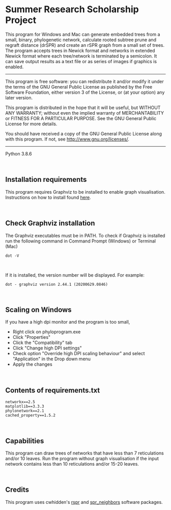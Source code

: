 # Summer Research Scholarship Project

This program for Windows and Mac can generate embedded trees from a small, binary, phylogenetic 
network, calculate rooted subtree prune and regraft distance (drSPR) and 
create an rSPR graph from a small set of trees. The program accepts trees 
in Newick format and networks in extended Newick format where each tree/network 
is terminated by a semicolon. It can save output results as a text file or 
as series of images if graphics is enabled.

--------------------------------------------------------------------

This program is free software: you can redistribute it and/or modify
it under the terms of the GNU General Public License as published by
the Free Software Foundation, either version 3 of the License, or
(at your option) any later version.

This program is distributed in the hope that it will be useful,
but WITHOUT ANY WARRANTY; without even the implied warranty of
MERCHANTABILITY or FITNESS FOR A PARTICULAR PURPOSE.  See the
GNU General Public License for more details.

You should have received a copy of the GNU General Public License
along with this program.  If not, see <http://www.gnu.org/licenses/>.

--------------------------------------------------------------------
Python 3.8.6  

&nbsp;

## Installation requirements

This program requires Graphviz to be installed to enable graph visualisation. Instructions on how to install found [here](https://bobswift.atlassian.net/wiki/spaces/GVIZ/pages/20971549/How+to+install+Graphviz+software).  

&nbsp;

## Check Graphviz installation
The Graphviz executables must be in PATH.
To check if Graphviz is installed run the following command in Command Prompt (Windows) or Terminal (Mac)
```
dot -V
```

&nbsp;

If it is installed, the version number will be displayed. For example:
```
dot - graphviz version 2.44.1 (20200629.0846)
```

&nbsp;
## Scaling on Windows
If you have a high dpi monitor and the program is too small,
- Right click on phyloprogram.exe
- Click "Properties"
- Click the "Compatibility" tab
- Click "Change high DPI settings"
- Check option "Override high DPI scaling behaviour" and select "Application" in the
  Drop down menu
- Apply the changes 

&nbsp;
## Contents of requirements.txt
```
networkx==2.5
matplotlib==3.3.3
phylonetwork==2.1
cached_property==1.5.2
```

&nbsp;
## Capabilities
This program can draw trees of networks that have less than 7 reticulations 
and/or 10 leaves. Run the program without graph visualisation if the input 
network contains less than 10 reticulations and/or 15-20 leaves.


&nbsp;
## Credits
This program uses cwhidden's [rspr](https://github.com/cwhidden/rspr) and [spr_neighbors](https://github.com/cwhidden/spr_neighbors) software packages.

## 
